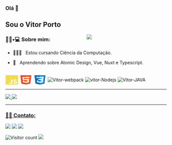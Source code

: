 ### Olá 👋<h2> Sou  o Vitor Porto</h2>
<img align='right' src="https://media.giphy.com/media/iIqmM5tTjmpOB9mpbn/giphy.gif" width="250">

<h3> 🧔🏿•💻 Sobre mim: </h3>

- 👨🏿‍🎓 &nbsp; Estou cursando  Ciência da Computação.

- 🌱 &nbsp; Aprendendo sobre Atomic Design, Vue, Nuxt e Typescript. 
<div>
<div style="display: inline_block"><br>
  <img align="center" alt="Vitor-Js" height="30" width="40" src="https://raw.githubusercontent.com/devicons/devicon/master/icons/javascript/javascript-plain.svg">
  <img align="center" alt="Vitor-HTML" height="30" width="40" src="https://raw.githubusercontent.com/devicons/devicon/master/icons/html5/html5-original.svg">
  <img align="center" alt="Vitor-CSS" height="30" width="40" src="https://raw.githubusercontent.com/devicons/devicon/master/icons/css3/css3-original.svg">
  <img align="center" alt="Vitor-webpack" height="30" width="40" src="https://icongr.am/devicon/webpack-original.svg?size=128&color=currentColor">
<img align="center" alt="vitor-Nodejs" height="30" width="40" src="https://icongr.am/devicon/nodejs-original.svg?size=128&color=currentColor">
   <img align="center" alt="Vitor-JAVA" height="30" width="40" src="https://icongr.am/devicon/java-original.svg?size=128&color=currentColor">
<hr>
<div>
 <a href="https://github.com/vitorGPorto">
 <img height="180em" src="https://github-readme-stats.vercel.app/api?username=vitorGPorto&show_icons=true&theme=vue-dark&include_all_commits=true&count_private=true"/>
 <img height="180em" src="https://github-readme-stats.vercel.app/api/top-langs/?username=vitorGPorto&layout=compact&langs_count=16&theme=vue-dark"/>
<div>
<hr>
<h3> 🤝🏿 Contato:</h3>
  <div>
<a href = "mailto:vitorgsporto01@gmail.com"><img src="https://img.shields.io/badge/-Gmail-%23EA4335?style=for-the-badge&logo=gmail&logoColor=white" target="_blank"></a>
<a href="https://www.linkedin.com/in/vitor-porto-8340bb173" target="_blank"><img src="https://img.shields.io/badge/-LinkedIn-%230077B5?style=for-the-badge&logo=linkedin&logoColor=white" target="_blank"></a>
  <a href="https://www.instagram.com/m0rcegao/" target="_blank"><img src="https://img.shields.io/badge/-Instagram-%23E4405F?style=for-the-badge&logo=instagram&logoColor=white" target="_blank"></a>
</div>

![Visitor count](https://visitor-badge.laobi.icu/badge?page_id=vitorGPorto.vitorGPorto)   <img src="https://media.giphy.com/media/dxn6fRlTIShoeBr69N/giphy.gif" width="25">

